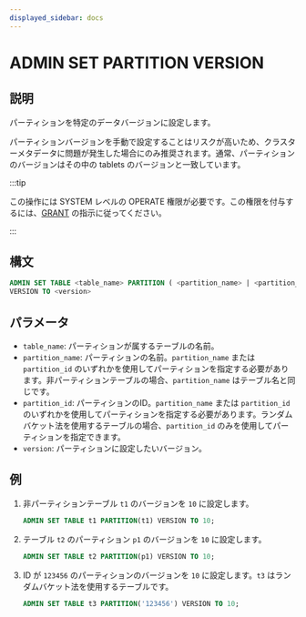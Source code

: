 ```yaml
---
displayed_sidebar: docs
---
```


# ADMIN SET PARTITION VERSION

## 説明

パーティションを特定のデータバージョンに設定します。

パーティションバージョンを手動で設定することはリスクが高いため、クラスターメタデータに問題が発生した場合にのみ推奨されます。通常、パーティションのバージョンはその中の tablets のバージョンと一致しています。

:::tip

この操作には SYSTEM レベルの OPERATE 権限が必要です。この権限を付与するには、[GRANT](../../account-management/GRANT.md) の指示に従ってください。

:::

## 構文

```sql
ADMIN SET TABLE <table_name> PARTITION ( <partition_name> | <partition_id> ) 
VERSION TO <version>
```

## パラメータ

- `table_name`: パーティションが属するテーブルの名前。
- `partition_name`: パーティションの名前。`partition_name` または `partition_id` のいずれかを使用してパーティションを指定する必要があります。非パーティションテーブルの場合、`partition_name` はテーブル名と同じです。
- `partition_id`: パーティションのID。`partition_name` または `partition_id` のいずれかを使用してパーティションを指定する必要があります。ランダムバケット法を使用するテーブルの場合、`partition_id` のみを使用してパーティションを指定できます。
- `version`: パーティションに設定したいバージョン。

## 例

1. 非パーティションテーブル `t1` のバージョンを `10` に設定します。

    ```sql
    ADMIN SET TABLE t1 PARTITION(t1) VERSION TO 10;
    ```

2. テーブル `t2` のパーティション `p1` のバージョンを `10` に設定します。

    ```sql
    ADMIN SET TABLE t2 PARTITION(p1) VERSION TO 10;
    ```

3. ID が `123456` のパーティションのバージョンを `10` に設定します。`t3` はランダムバケット法を使用するテーブルです。

    ```sql
    ADMIN SET TABLE t3 PARTITION('123456') VERSION TO 10;
    ```